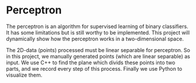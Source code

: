 # Perceptron
The perceptron is an algorithm for supervised learning of binary classifiers. It has some limitations but is still worthy to be implemented. This project will dynamically show how the perceptron works in a two-dimensional space.

The 2D-data (points) processed must be linear separable for perceptron. So in this project, we manually generated points (which are linear separable) as input. We use C++ to find the plane which divids these points into two parts, and we record every step of this process. Finally we use Python to visualize them.

